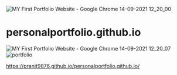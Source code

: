
![MY First Portfolio Website - Google Chrome 14-09-2021 12_20_00](https://user-images.githubusercontent.com/87072216/133209915-64e89ef5-de17-4362-94ea-6fdd7bd0ee04.png)
# personalportfolio.github.io
![MY First Portfolio Website - Google Chrome 14-09-2021 12_20_07](https://user-images.githubusercontent.com/87072216/133209975-68bae6f0-0d24-4be9-a01b-45323515e8a0.png)
![portfolio](https://user-images.githubusercontent.com/87072216/133212512-36c4d456-04e6-497d-a3e6-a948e30942a1.png)

https://pranit9876.github.io/personalportfolio.github.io/
